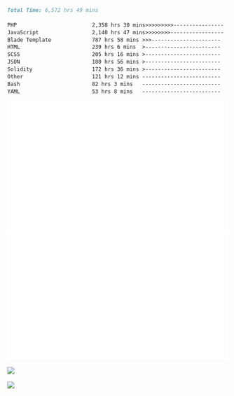 <!--START_SECTION:waka-->

```markdown
Total Time: 6,572 hrs 49 mins

PHP                        2,358 hrs 30 mins>>>>>>>>>----------------   35.23 %
JavaScript                 2,140 hrs 47 mins>>>>>>>>-----------------   31.98 %
Blade Template             787 hrs 58 mins >>>----------------------   11.77 %
HTML                       239 hrs 6 mins  >------------------------   03.57 %
SCSS                       205 hrs 16 mins >------------------------   03.07 %
JSON                       180 hrs 56 mins >------------------------   02.70 %
Solidity                   172 hrs 36 mins >------------------------   02.58 %
Other                      121 hrs 12 mins -------------------------   01.81 %
Bash                       82 hrs 3 mins   -------------------------   01.23 %
YAML                       53 hrs 8 mins   -------------------------   00.79 %
```

<!--END_SECTION:waka-->

![](https://raw.githubusercontent.com/DrMaxis/github-stats-transparent/output/generated/overview.svg)
![](https://raw.githubusercontent.com/DrMaxis/github-stats-transparent/output/generated/languages.svg)

![](https://git-readme-stats-drmaxis-projects.vercel.app/api?username=drmaxis&show_icons=true&theme=outrun&count_private=true&show=reviews,discussions_started,discussions_answered,prs_merged,prs_merged_percentage&custom_title=2024%20Github%20Rank)
 
<a href="https://count.getloli.com/"><img src="https://count.getloli.com/get/@:maxis-the-alchemist?theme=rule34"></a>
<!-- https://count.getloli.com/get/@alchemist?theme=rule34 -->
<br>
